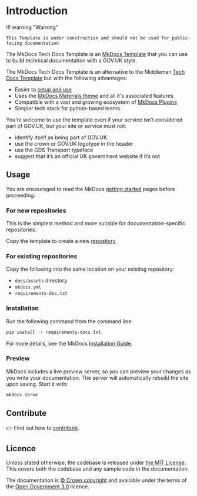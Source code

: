 # Introduction

!!! warning "Warning" 

    This Template is under construction and should not be used for public-facing documentation

The MkDocs Tech Docs Template is an [MkDocs Template](https://www.mkdocs.org/) that you can use to build technical documentation with a GOV.UK style.

The MkDocs Tech Docs Template is an alternative to the Middleman [Tech Docs Template](https://github.com/alphagov/tech-docs-template) but with the following advantages:

- Easier to [setup and use](https://www.mkdocs.org/getting-started/)
- Uses the [MkDocs Materials theme](https://squidfunk.github.io/mkdocs-material/) and all it's associated features
- Compatible with a vast and growing ecosystem of [MkDocs Plugins](https://github.com/mkdocs/mkdocs/wiki/MkDocs-Plugins)
- Simpler tech stack for python-based teams

You’re welcome to use the template even if your service isn’t considered part of GOV.UK, but your site or service must not:

- identify itself as being part of GOV.UK
- use the crown or GOV.UK logotype in the header
- use the GDS Transport typeface
- suggest that it’s an official UK government website if it’s not

## Usage

You are encouraged to read the MkDocs [getting started](https://www.mkdocs.org/getting-started/) pages before proceeding.

### For new repositories

This is the simplest method and more suitable for documentation-specific repositories.

Copy the template to create a new [repository](https://docs.github.com/en/repositories/creating-and-managing-repositories/creating-a-repository-from-a-template)

### For existing repositories

Copy the following into the same location on your existing repository:

- `docs/assets` directory 
- `mkdocs.yml`
- `requirements-doc.txt` 

### Installation

Run the following command from the command line:

```bash
pip install -r requirements-docs.txt
```

For more details, see the MkDocs [Installation Guide](https://github.com/mkdocs/mkdocs/blob/master/docs/user-guide/installation.md).

### Preview

MkDocs includes a live preview server, so you can preview your changes as you write your documentation. The server will automatically rebuild the site upon saving. Start it with:

``` sh
mkdocs serve
```

## Contribute

👉 Find out how to [contribute](CONTRIBUTE.md).

## Licence

Unless stated otherwise, the codebase is released under [the MIT License](LICENSE).
This covers both the codebase and any sample code in the documentation.

The documentation is [© Crown copyright](http://www.nationalarchives.gov.uk/information-management/re-using-public-sector-information/uk-government-licensing-framework/crown-copyright/) and available under the terms of the [Open Government 3.0](http://www.nationalarchives.gov.uk/doc/open-government-licence/version/3/) licence.
